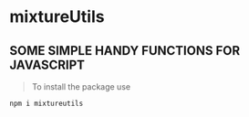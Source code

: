 ﻿# mixtureUtils

## SOME SIMPLE HANDY FUNCTIONS FOR JAVASCRIPT
> To install the package use
```bash
npm i mixtureutils
```
